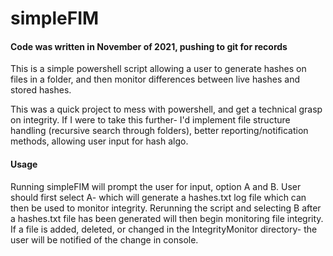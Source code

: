 # simpleFIM

#### Code was written in November of 2021, pushing to git for records

This is a simple powershell script allowing a user to generate hashes on files in a folder, and then monitor differences between live hashes and stored hashes. 

This was a quick project to mess with powershell, and get a technical grasp on integrity. If I were to take this further- I'd implement file structure handling (recursive search through folders), better reporting/notification methods, allowing user input for hash algo. 

#### Usage

Running simpleFIM will prompt the user for input, option A and B. User should first select A- which will generate a hashes.txt log file which can then be used to monitor integrity. Rerunning the script and selecting B after a hashes.txt file has been generated will then begin monitoring file integrity. If a file is added, deleted, or changed in the IntegrityMonitor directory- the user will be notified of the change in console. 
